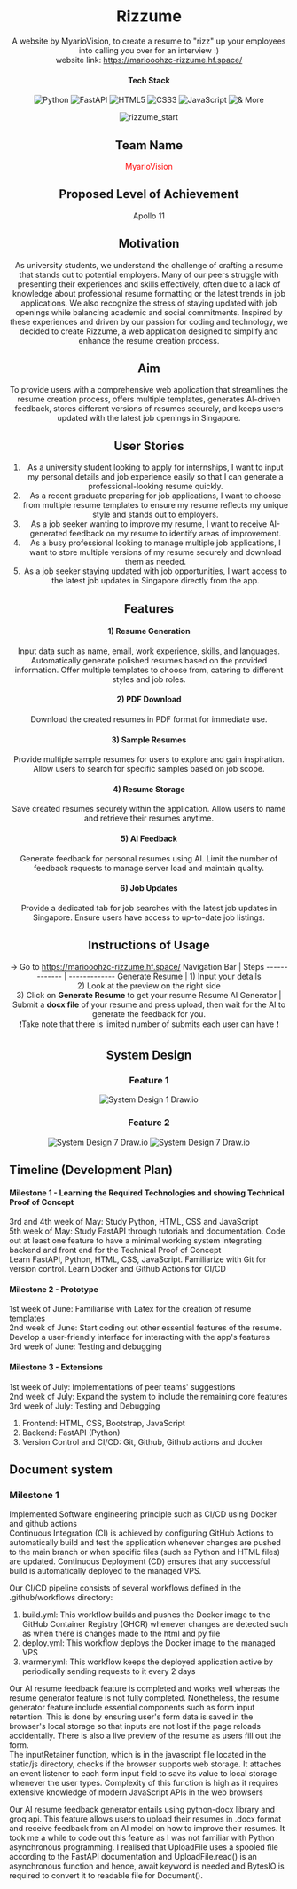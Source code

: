 <div align="center">
  <h1>Rizzume</h1>

A website by MyarioVision, to create a resume to "rizz" up your employees into calling you over for an interview  :)\
website link: <https://mariooohzc-rizzume.hf.space/>

#### Tech Stack

![Python](https://img.shields.io/badge/Python-FFD43B?style=flat-square&logo=python&logoColor=blue)
![FastAPI](https://img.shields.io/badge/FastAPI-005571?style=flat-square&logo=fastapi)
![HTML5](https://img.shields.io/badge/HTML5-E34F26?style=flat-square&logo=html5&logoColor=white)
![CSS3](https://img.shields.io/badge/CSS3-1572B6?style=flat-square&logo=css3&logoColor=white)
![JavaScript](https://img.shields.io/badge/logo-javascript-blue?logo=javascript)
![& More](https://custom-icon-badges.demolab.com/badge/And_More-white?style=flat-square&logo=plus&logoColor=black)

![rizzume_start](start_screen.png)

## Team Name

<span style = "color : red"> MyarioVision </span>

## Proposed Level of Achievement

Apollo 11

## Motivation

As university students, we understand the challenge of crafting a resume that stands out to potential employers. Many of our peers struggle with presenting their experiences and skills effectively, often due to a lack of knowledge about professional resume formatting or the latest trends in job applications. We also recognize the stress of staying updated with job openings while balancing academic and social commitments. Inspired by these experiences and driven by our passion for coding and technology, we decided to create Rizzume, a web application designed to simplify and enhance the resume creation process.

## Aim

To provide users with a comprehensive web application that streamlines the resume creation process, offers multiple templates, generates AI-driven feedback, stores different versions of resumes securely, and keeps users updated with the latest job openings in Singapore.

## User Stories

1) As a university student looking to apply for internships, I want to input my personal details and job experience easily so that I can generate a professional-looking resume quickly.
2) As a recent graduate preparing for job applications, I want to choose from multiple resume templates to ensure my resume reflects my unique style and stands out to employers.
3) As a job seeker wanting to improve my resume, I want to receive AI-generated feedback on my resume to identify areas of improvement.
4) As a busy professional looking to manage multiple job applications, I want to store multiple versions of my resume securely and download them as needed.
5) As a job seeker staying updated with job opportunities, I want access to the latest job updates in Singapore directly from the app.

## Features

#### 1) Resume Generation

Input data such as name, email, work experience, skills, and languages.
Automatically generate polished resumes based on the provided information.
Offer multiple templates to choose from, catering to different styles and job roles.

#### 2) PDF Download

Download the created resumes in PDF format for immediate use.

#### 3) Sample Resumes

Provide multiple sample resumes for users to explore and gain inspiration.
Allow users to search for specific samples based on job scope.

#### 4) Resume Storage

Save created resumes securely within the application.
Allow users to name and retrieve their resumes anytime.

#### 5) AI Feedback

Generate feedback for personal resumes using AI.
Limit the number of feedback requests to manage server load and maintain quality.

#### 6) Job Updates

Provide a dedicated tab for job searches with the latest job updates in Singapore.
Ensure users have access to up-to-date job listings.

## Instructions of Usage

-> Go to <https://mariooohzc-rizzume.hf.space/>
Navigation Bar  | Steps
------------- | -------------
Generate Resume  | 1) Input your details<br>2) Look at the preview on the right side<br>3) Click on **Generate Resume** to get your resume
Resume AI Generator  | Submit a **docx file** of your resume and press upload, then wait for the AI to generate the feedback for you.<br> ❗Take note that there is limited number of submits each user can have ❗

## System Design

### Feature 1

![System Design 1 Draw.io](system_design_1.png)

### Feature 2

![System Design 7 Draw.io](system_design_7.png)
![System Design 7 Draw.io](system_design_2.png)

</div>

## Timeline (Development Plan)

#### Milestone 1 - Learning the Required Technologies and showing Technical Proof of Concept

3rd and 4th week of May: Study Python, HTML, CSS and JavaScript\
5th week of May: Study FastAPI through tutorials and documentation. Code out at least one feature to have a minimal working system integrating backend and front end for the Technical Proof of Concept\
Learn FastAPI, Python, HTML, CSS, JavaScript. Familiarize with Git for version control. Learn Docker and Github Actions for CI/CD

#### Milestone 2 - Prototype

1st week of June: Familiarise with Latex for the creation of resume templates\
2nd week of June: Start coding out other essential features of the resume. Develop a user-friendly interface for interacting with the app's features\
3rd week of June: Testing and debugging

#### Milestone 3 - Extensions

1st week of July: Implementations of peer teams' suggestions\
2nd week of July: Expand the system to include the remaining core features\
3rd week of July: Testing and Debugging

1) Frontend: HTML, CSS, Bootstrap, JavaScript
2) Backend: FastAPI (Python)
3) Version Control and CI/CD: Git, Github, Github actions and docker

## Document system

### Milestone 1

Implemented Software engineering principle such as CI/CD using Docker and github actions\
Continuous Integration (CI) is achieved by configuring GitHub Actions to automatically build and test the application whenever changes are pushed to the main branch or when specific files (such as Python and HTML files) are updated. Continuous Deployment (CD) ensures that any successful build is automatically deployed to the managed VPS.

Our CI/CD pipeline consists of several workflows defined in the .github/workflows directory:

1) build.yml: This workflow builds and pushes the Docker image to the GitHub Container Registry (GHCR) whenever changes are detected such as when there is changes made to the html and py file
2) deploy.yml: This workflow deploys the Docker image to the managed VPS
3) warmer.yml: This workflow keeps the deployed application active by periodically sending requests to it every 2 days

Our AI resume feedback feature is completed and works well whereas the resume generator feature is not fully completed. Nonetheless, the resume generator feature include essential components such as form input retention. This is done by ensuring user's form data is saved in the browser's local storage so that inputs are not lost if the page reloads accidentally. There is also a live preview of the resume as users fill out the form.\
The inputRetainer function, which is in the javascript file located in the static/js directory, checks if the browser supports web storage. It attaches an event listener to each form input field to save its value to local storage whenever the user types.
Complexity of this function is high as it requires extensive knowledge of modern JavaScript APIs in the web browsers

Our AI resume feedback generator entails using python-docx library and groq api.  This feature allows users to upload their resumes in .docx format and receive feedback from an AI model on how to improve their resumes. It took me a while to code out this feature as I was not familiar with Python asynchronous programming. I realised that UploadFile uses a spooled file according to the FastAPI documentation and UploadFile.read() is an asynchronous function and hence, await keyword is needed and BytesIO is required to convert it to readable file for Document().
